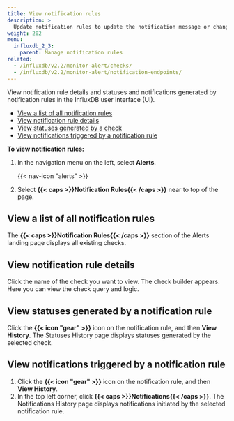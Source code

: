 ```yaml
---
title: View notification rules
description: >
  Update notification rules to update the notification message or change the schedule or conditions.
weight: 202
menu:
  influxdb_2_3:
    parent: Manage notification rules
related:
  - /influxdb/v2.2/monitor-alert/checks/
  - /influxdb/v2.2/monitor-alert/notification-endpoints/
---
```


View notification rule details and statuses and notifications generated by notification rules in the InfluxDB user interface (UI).

- [View a list of all notification rules](#view-a-list-of-all-notification-rules)
- [View notification rule details](#view-notification-rule-details)
- [View statuses generated by a check](#view-statuses-generated-by-a-notification-rule)
- [View notifications triggered by a notification rule](#view-notifications-triggered-by-a-notification-rule)

**To view notification rules:**

1. In the navigation menu on the left, select **Alerts**.

    {{< nav-icon "alerts" >}}

2. Select **{{< caps >}}Notification Rules{{< /caps >}}** near to top of the page.

## View a list of all notification rules
The **{{< caps >}}Notification Rules{{< /caps >}}** section of the Alerts landing page displays all existing checks.

## View notification rule details
Click the name of the check you want to view.
The check builder appears.
Here you can view the check query and logic.

## View statuses generated by a notification rule
Click the **{{< icon "gear" >}}** icon on the notification rule, and then **View History**.
The Statuses History page displays statuses generated by the selected check.

## View notifications triggered by a notification rule
1. Click the **{{< icon "gear" >}}** icon on the notification rule, and then **View History**.
2. In the top left corner, click **{{< caps >}}Notifications{{< /caps >}}**.
   The Notifications History page displays notifications initiated by the selected notification rule.
